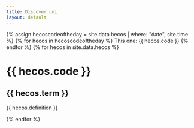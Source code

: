 ```yaml
---
title: Discover uni
layout: default
--- 
```

{% assign hecoscodeoftheday = site.data.hecos | where: "date", site.time %}
{% for hecos in hecoscodeoftheday %}
This one: {{ hecos.code }}
{% endfor %}
{% for hecos in site.data.hecos %}
  <h1>  {{ hecos.code }} </h1>
  <h2> {{ hecos.term }} </h2>
  <p> {{ hecos.definition }} </p>
{% endfor %}
